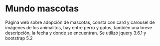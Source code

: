 # Mundo mascotas
Página web sobre adopción de mascotas, consta con card y carousel de imágenes de los animalitos, hay entre perro y gatos, también una breve descripción, la fecha y donde se encuentran.
Se utilizó jquery 3.6.1 y bootstrap 5.2
